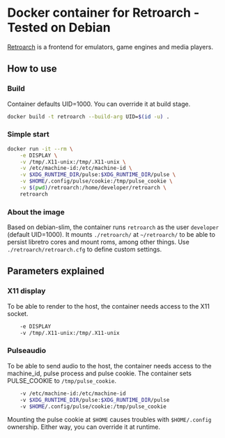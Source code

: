 # Docker container for Retroarch - Tested on Debian

[Retroarch](https://www.retroarch.com/) is a frontend for emulators, game engines and media players.

## How to use

### Build

Container defaults UID=1000. You can override it at build stage.

```bash
docker build -t retroarch --build-arg UID=$(id -u) .
```

### Simple start

```bash
docker run -it --rm \
    -e DISPLAY \
    -v /tmp/.X11-unix:/tmp/.X11-unix \
    -v /etc/machine-id:/etc/machine-id \
    -v $XDG_RUNTIME_DIR/pulse:$XDG_RUNTIME_DIR/pulse \
    -v $HOME/.config/pulse/cookie:/tmp/pulse_cookie \
    -v $(pwd)/retroarch:/home/developer/retroarch \
    retroarch
```

### About the image

Based on debian-slim, the container runs `retroarch` as the user `developer` (default UID=1000).
It mounts `./retroarch/` at `~/retroarch/` to be able to persist libretro cores and mount roms, among other things.
Use `./retroarch/retroarch.cfg` to define custom settings.

## Parameters explained

### X11 display

To be able to render to the host, the container needs access to the X11 socket.

```bash
    -e DISPLAY
    -v /tmp/.X11-unix:/tmp/.X11-unix
```

### Pulseaudio

To be able to send audio to the host, the container needs access to the machine_id, pulse process and pulse cookie.
The container sets PULSE_COOKIE to `/tmp/pulse_cookie`.

```bash
    -v /etc/machine-id:/etc/machine-id
    -v $XDG_RUNTIME_DIR/pulse:$XDG_RUNTIME_DIR/pulse
    -v $HOME/.config/pulse/cookie:/tmp/pulse_cookie
```

Mounting the pulse cookie at `$HOME` causes troubles with `$HOME/.config` ownership.
Either way, you can override it at runtime.
